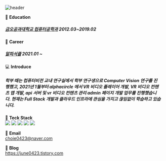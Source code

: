 <!---
easdkr/easdkr is a ✨ special ✨ repository because its `README.md` (this file) appears on your GitHub profile.
You can click the Preview link to take a look at your changes.
--->
![header](https://capsule-render.vercel.app/api?type=waving&color=random&height=200&section=header&text=Welcome&fontSize=70&fontAlign=20&fontAlignY=30&fontColor=FFF&desc=Github%20Repository%20of%20JUNE%20&descSize=30&descAlign=30&descAlignY=50)

:school: **Education** 
##### [금오공과대학교 컴퓨터공학과](https://ce.kumoh.ac.kr/ce/index.do) 2012.03~2019.02

:office: **Career**
##### [알파서클](https://alphacircle.co.kr) 2021.01 ~ 

:computer: **Introduce**
##### 학부 때는 컴퓨터비전 교내 연구실에서 학부 연구생으로 Computer Vision 연구를 진행했고, 2021년 1월부터 alphacircle 에서 VR 비디오 플레이어 개발, VR 비디오 컨텐츠 앱 개발, api 서버 및 vr 비디오 컨텐츠 관리 admin 페이지 개발 업무를 진행했습니다. 현재는 Full Stack 개발과 클라우드 인프라에 관심을 가지고 끊임없이 학습하고 있습니다.  

:mag_right: **Teck Stack** \
<img src="https://img.shields.io/badge/React-61DAFB?style=plastic&logo=React&logoColor=white"/></a>
<img src="https://img.shields.io/badge/Typescript-3178C6?style=plastic&logo=Typescript&logoColor=white"/></a>
<img src="https://img.shields.io/badge/Docker-2496ED?style=plastic&logo=Docker&logoColor=white"/></a>
<img src="https://img.shields.io/badge/AWS-232F3E?style=plastic&logo=Amazon AWS&logoColor=white"/></a>
<img src="https://img.shields.io/badge/Git-F05032?style=plastic&logo=Git&logoColor=white"/></a>

:email: **Email** \
choie0423@naver.com

:notebook: **Blog** \
https://june0423.tistory.com
